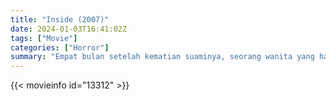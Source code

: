 ```yaml
---
title: "Inside (2007)"
date: 2024-01-03T16:41:02Z
tags: ["Movie"]
categories: ["Horror"]
summary: "Empat bulan setelah kematian suaminya, seorang wanita yang hampir menjadi ibu disiksa di rumahnya oleh seorang wanita asing yang menginginkan bayinya yang belum lahir."
---
```


<mux-player stream-type="on-demand"
src="https://kp3d-my.sharepoint.com/personal/ryoo_kp3d_onmicrosoft_com/_layouts/15/download.aspx?share=EVR7H9NydQlHoJ3ViGUJIG8BhegaMznrcZd7WkCiy6mTvA" prefer-playback="mse" controls>

</mux-player>


{{< movieinfo id="13312" >}}

<script src="https://cdn.jsdelivr.net/npm/@mux/mux-player"></script>

 <script type="application/ld+json ">
{
"@context": "https://schema.org/",
"@type": "VideoObject",
"name": "Inside (2007)",
"contentUrl": "https://stream.mux.com/eMo2wqNtIXc4HPMXoQ01faXj8cIj00a01iR600ILz4t6qx4.m3u8",
"thumbnailUrl": "https://www.themoviedb.org/t/p/original/9eSoJrj8LkbUzuPSJzgSXWKexKj.jpg?width=314&fit_mode=preserve&time=25",
"uploadDate": "2023-12-25T06:24:19Z",
}

</script>